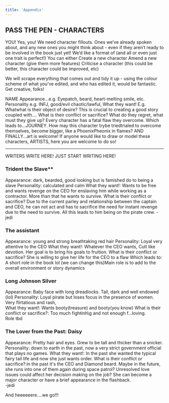 ```yaml
---
title: 'Appendix'
---
```


## PASS THE PEN - CHARACTERS

YOU! Yes, you! We need character fillouts. Ones we’ve already spoken about, and any new ones you might think about - even if they aren’t ready to be involved in the book just yet! We’d like a format of (and all or even just one trait is perfect!)
You can either
Create a new character
Amend a new character (give them more features)
Criticise a character (this could be better, this character could be improved, etc)

We will scrape everything that comes out and tidy it up - using the colour scheme of what you’ve edited, and who has edited it, would be fantastic.
Get creative, folks!

NAME
Appearance...e.g. Eyepatch, beard, heart-melting smile, etc.
Personality e.g. INFJ, good/evil chaotic/lawful, 
What they want! E.g. Whatwhat is their object of desire? This is crucial to creating a good story coupled with….
What is their conflict or sacrifice? What do they regret, what must they give up? Every character has a fatal flaw they overcome.
Which leads to...JOURNEY. How may this character trybe triedtrialed to overcome themselves, become bigger, like a PhoenixPheonix in flames?
AND FINALLY...art is welcome! If anyone would like to draw or model these characters, ARTISTS, here you are welcome to do so!



___________________________________________________________________________


WRITERS WRITE HERE! JUST START WRITING HERE! 


### Trident the Slave**
Appearance:  dark, bearded, good looking but is famished do to being a slave
Personality: calculated and calm 
What they want!: Wants to be free and wants revenge on the CEO for enslaving him while working as a contractor. More than that he wants to survive.
 What is their conflict or sacrifice? Due to the current parley and relationship between the captain and CEO, he can not act and has to sacrifice the need for instant revenge due to the need to survive. 
All this leads to him being on the pirate crew.
-jedi

### The assistant 
Appearance: young and strong breathtaking red hair 
Personality: Loyal very attentive to the CEO
What they want!: Whatever the CEO wants, Cult like devotion. Her goal is to bring his goals to fruition. 
 What is their conflict or sacrifice? She is willing to give her life for the CEO to a flaw
Which leads to: A short role  in the book lol (we can change this)Main role is to add to the overall environment or story dynamics 


### Long Johnson Silver
Appearance: Baby face with long dreadlocks. Tall, dark and well endowed (lol)
Personality: Loyal pirate but loses focus in the presence of women. Very flirtatious and rash,  
What they want!: Wants booty(treasure) and booty(you know)
What is their conflict or sacrifice?: Too much fightinh\g and not enough  f...loving.  
Role tbd

### The Lover from the Past: Daisy 
 Appearance: Pretty hair and eyes. Grew to be tall and thicker than a snicker. 
Personality: down to earth in the past, now a very strict government official that plays no games.
What they want!: In the past she wanted the typical fairy tail life and now she just wants order.
What is their conflict or sacrifice?:in the past it's the CEO and Diamond beard. Maybe in the future, she runs into one of them again during space patrol? Unresolved love issues could affect her decision making on the job? She can become a major character or have a brief appearance in the flashback.   
-jedi


And heeeeeere….we go!!!